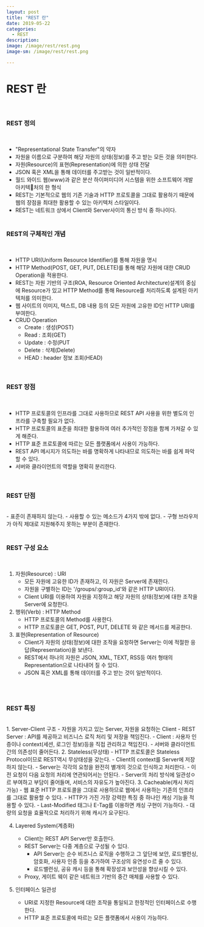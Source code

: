```yaml
---
layout: post
title: "REST 란"
date: 2019-05-22
categories:
  - REST
description:
image: /image/rest/rest.png
image-sm: /image/rest/rest.png

---
```

<!-- {:.post-img.small}
![producer](/image/rabbitmq/producer.png) -->


REST 란
==============
<br />

### REST 정의
<br />

 - "Representational State Transfer"의 약자
 - 자원을 이름으로 구분하여 해당 자원의 상태(정보)를 주고 받는 모든 것을 의미한다.
 - 자원(Resource)의 표현(Representation)에 의한 상태 전달
 - JSON 혹은 XML을 통해 데이터를 주고받는 것이 일반적이다.
 - 월드 와이드 웹(www)과 같은 분산 하이퍼미디어 시스템을 위한 소프트웨어 개발 아키텍처의 한 형식
 - REST는 기본적으로 웹의 기존 기술과 HTTP 프로토콜을 그대로 활용하기 때문에 웹의 장점을 최대한 활용할 수 있는 아키텍처 스타일이다.
 - REST는 네트워크 상에서 Client와 Server사이의 통신 방식 중 하나이다.
<br /><br />

### REST의 구체적인 개념
<br />

 - HTTP URI(Uniform Resource Identifier)를 통해 자원을 명시
 - HTTP Method(POST, GET, PUT, DELETE)를 통해 해당 자원에 대한 CRUD Operation을 적용한다.
 - REST는 자원 기반의 구조(ROA, Resource Oriented Architecture)설계의 중심에 Resource가 있고 HTTP Method를 통해 Resource를 처리하도록 설계된 아키텍처를 의미한다.
 - 웹 사이트의 이미지, 텍스트, DB 내용 등의 모든 자원에 고유한 ID인 HTTP URI를 부여한다.
 - CRUD Operation
    - Create : 생성(POST)
    - Read : 조회(GET)
    - Update : 수정(PUT
    - Delete : 삭제(Delete)
    - HEAD : header 정보 조회(HEAD)

  <br />

### REST 장점
<br>

 - HTTP 프로토콜의 인프라를 그대로 사용하므로 REST API 사용을 위한 별도의 인프라를 구축할 필요가 없다.
 - HTTP 프로토콜의 표준을 최대한 활용하여 여러 추가적인 장점을 함께 가져갈 수 있게 해준다.
 - HTTP 표준 프로토콜에 따르는 모든 플랫폼에서 사용이 가능하다.
 - REST API 메시지가 의도하는 바를 명확하게 나타내므로 의도하는 바를 쉽게 파악할 수 있다.
 - 서버와 클라이언트의 역할을 명확히 분리한다.

 <br />

### REST 단점

<br />
 - 표준이 존재하지 않는다.
 - 사용할 수 있는 메소드가 4가지 밖에 없다.
 - 구형 브라우저가 아직 제대로 지원해주지 못하는 부분이 존재한다.
<br />
<br />

### REST 구성 요소
<br />

 1. 자원(Resource) : URI
    - 모든 자원에 고유한 ID가 존재하고, 이 자원은 Server에 존재한다.
    - 자원을 구별하는 ID는 '/groups/:group_id'와 같은 HTTP URI이다.
    - Client URI를 이용하여 자원을 지정하고 해당 자원의 상태(정보)에 대한 조작을 Server에 요청한다.
 2. 행위(Verb) : HTTP Method
    - HTTP 프로토콜의 Method를 사용한다.
    - HTTP 프로토콜은 GET, POST, PUT, DELETE 와 같은 메서드를 제공한다.
 3. 표현(Representation of Resource)
    - Client가 자원의 상태(정보)에 대한 조작을 요청하면 Server는 이에 적절한 응답(Representation)을 보낸다.
    - REST에서 하나의 자원은 JSON, XML, TEXT, RSS등 여러 형태의 Representation으로 나타내어 질 수 있다.
    - JSON 혹은 XML를 통해 데이터를 주고 받는 것이 일반적이다.

<br />
<br />

### REST 특징
<br />
 1. Server-Client 구조
    - 자원을 가지고 있는 Server, 자원을 요청하는 Client
        - REST Server : API를 제공하고 비즈니스 로직 처리 및 저장을 책임진다.
        - Client : 사용자 인증이나 context(세션, 로그인 정보)등을 직접 관리하고 책임진다.
    - 서버와 클라이언트 간의 의존성이 줄어든다.
 2. Stateless(무상태)
    - HTTP 프로토콜은 Stateless Protocol이므로 REST역시 무상태성을 갖는다.
    - Client의 context를 Server에 저장하지 않는다.
    - Server는 각각의 요청을 완전히 별개의 것으로 인식하고 처리한다.
        - 이전 요청이 다음 요청의 처리에 연관되어서는 안된다.
        - Server의 처리 방식에 일관성ㅇ르 부여하고 부담이 줄어들며, 서비스의 자유도가 높아진다.
 3. Cacheable(캐시 처리 가능)
    - 웹 표준 HTTP 프로토콜을 그대로 사용하므로 웹에서 사용하는 기존의 인프라를 그대로 활용할 수 있다.
    - HTTP가 가진 가장 강력한 특징 중 하나인 캐싱 기능을 적용할 수 있다.
    - Last-Modified 태그나 E-Tag를 이용하면 캐싱 구현이 가능하다.
    - 대량의 요청을 효율적으로 처리하기 위해 캐시가 요구된다.

 4. Layered System(계층화)
    - Client는 REST API Server만 호출한다.
    - REST Server는 다중 계층으로 구성될 수 있다.
        - API Server는 순수 비즈니스 로직을 수행하고 그 앞단에 보안, 로드밸런싱, 암호화, 사용자 인증 등을 추가하여 구조상의 유연성ㅇ르 줄 수 있다.
        - 로드밸런싱, 공유 캐시 등을 통해 확장성과 보안성을 향상시킬 수 있다.
    - Proxy, 게이트 웨이 같은 네트워크 기반의 중간 매체를 사용할 수 있다.

 5. 인터페이스 일관성
    - URI로 지정한 Resource에 대한 조작을 통일되고 한정적인 인터페이스로 수행한다.
    - HTTP 표준 프로토콜에 따르는 모든 플랫폼에서 사용이 가능하다.